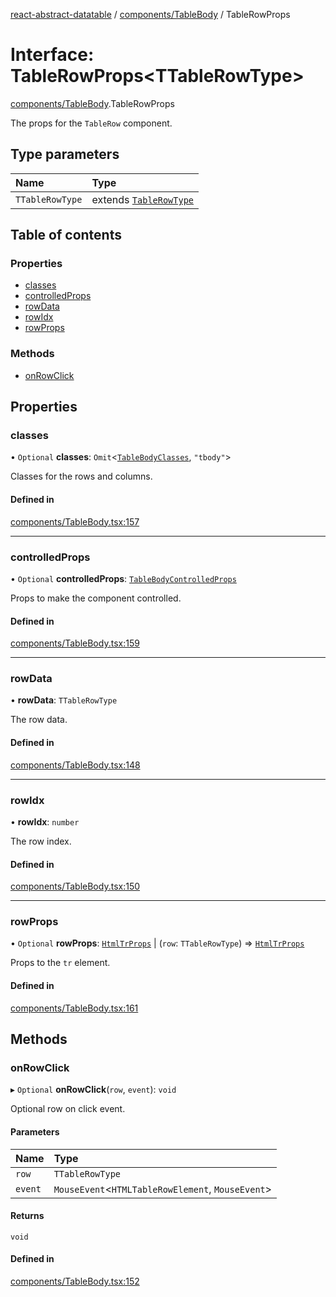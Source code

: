 [react-abstract-datatable](../README.md) / [components/TableBody](../modules/components_TableBody.md) / TableRowProps

# Interface: TableRowProps<TTableRowType\>

[components/TableBody](../modules/components_TableBody.md).TableRowProps

The props for the `TableRow` component.

## Type parameters

| Name | Type |
| :------ | :------ |
| `TTableRowType` | extends [`TableRowType`](../modules/helpers_types.md#tablerowtype) |

## Table of contents

### Properties

- [classes](components_TableBody.TableRowProps.md#classes)
- [controlledProps](components_TableBody.TableRowProps.md#controlledprops)
- [rowData](components_TableBody.TableRowProps.md#rowdata)
- [rowIdx](components_TableBody.TableRowProps.md#rowidx)
- [rowProps](components_TableBody.TableRowProps.md#rowprops)

### Methods

- [onRowClick](components_TableBody.TableRowProps.md#onrowclick)

## Properties

### classes

• `Optional` **classes**: `Omit`<[`TableBodyClasses`](components_TableBody.TableBodyClasses.md), ``"tbody"``\>

Classes for the rows and columns.

#### Defined in

[components/TableBody.tsx:157](https://github.com/imballinst/react-abstract-datatable/blob/master/src/components/TableBody.tsx#L157)

___

### controlledProps

• `Optional` **controlledProps**: [`TableBodyControlledProps`](components_TableBody.TableBodyControlledProps.md)

Props to make the component controlled.

#### Defined in

[components/TableBody.tsx:159](https://github.com/imballinst/react-abstract-datatable/blob/master/src/components/TableBody.tsx#L159)

___

### rowData

• **rowData**: `TTableRowType`

The row data.

#### Defined in

[components/TableBody.tsx:148](https://github.com/imballinst/react-abstract-datatable/blob/master/src/components/TableBody.tsx#L148)

___

### rowIdx

• **rowIdx**: `number`

The row index.

#### Defined in

[components/TableBody.tsx:150](https://github.com/imballinst/react-abstract-datatable/blob/master/src/components/TableBody.tsx#L150)

___

### rowProps

• `Optional` **rowProps**: [`HtmlTrProps`](../modules/components_TableBody.md#htmltrprops) \| (`row`: `TTableRowType`) => [`HtmlTrProps`](../modules/components_TableBody.md#htmltrprops)

Props to the `tr` element.

#### Defined in

[components/TableBody.tsx:161](https://github.com/imballinst/react-abstract-datatable/blob/master/src/components/TableBody.tsx#L161)

## Methods

### onRowClick

▸ `Optional` **onRowClick**(`row`, `event`): `void`

Optional row on click event.

#### Parameters

| Name | Type |
| :------ | :------ |
| `row` | `TTableRowType` |
| `event` | `MouseEvent`<`HTMLTableRowElement`, `MouseEvent`\> |

#### Returns

`void`

#### Defined in

[components/TableBody.tsx:152](https://github.com/imballinst/react-abstract-datatable/blob/master/src/components/TableBody.tsx#L152)

